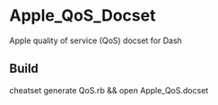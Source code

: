 # Apple_QoS_Docset
Apple quality of service (QoS) docset for Dash

## Build
cheatset generate QoS.rb && open Apple_QoS.docset

